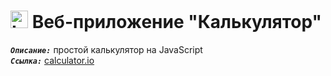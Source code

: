 <h1>
  <img 
    src="https://image.flaticon.com/icons/svg/138/138209.svg" 
    width="28"
    alt="LOGO"/>
    Веб-приложение "Калькулятор"
</h1> 

<strong><em>`Описание:`</em></strong> простой калькулятор на JavaScript<br>
<strong><em>`Ссылка:`</em></strong> <a href="https://kibo13.github.io/app-calculator/" target="_blank"> calculator.io</a>
